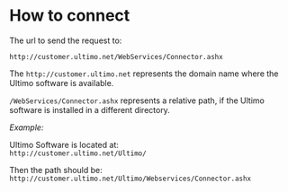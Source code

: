 # How to connect

The url to send the request to:

`http://customer.ultimo.net/WebServices/Connector.ashx`

The `http://customer.ultimo.net` represents the domain name where the Ultimo software is available.

`/WebServices/Connector.ashx` represents a relative path, if the Ultimo software is installed in a different directory.

_Example:_

Ultimo Software is located at:  
`http://customer.ultimo.net/Ultimo/`

Then the path should be:  
`http://customer.ultimo.net/Ultimo/Webservices/Connector.ashx`

